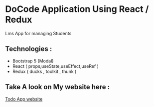 # DoCode Application Using React / Redux 

Lms App for managing Students  

## Technologies  : 
+ Bootstrap 5 (Modal)
+ React ( props,useState,useEffect,useRef )
+ Redux ( ducks , toolkit , thunk )

## Take A look on My website here : 
 <a href="https://keen-snyder-e3edee.netlify.app/"> Todo App website </a>

